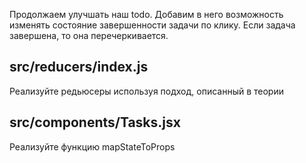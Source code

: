 Продолжаем улучшать наш todo. Добавим в него возможность изменять состояние завершенности задачи по клику. Если задача завершена, то она перечеркивается.

## src/reducers/index.js
Реализуйте редьюсеры используя подход, описанный в теории

## src/components/Tasks.jsx
Реализуйте функцию mapStateToProps